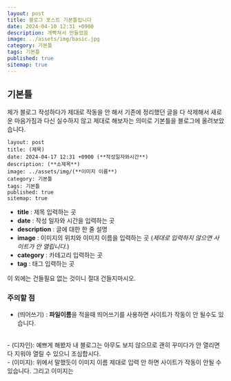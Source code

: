 ```yaml
---
layout: post
title: 블로그 포스트 기본틀입니다
date: 2024-04-10 12:31 +0900
description: 개빡쳐서 만들었음
image: ../assets/img/basic.jpg
category: 기본틀
tags: 기본틀
published: true
sitemap: true
---
```


## 기본틀
제가 블로그 작성하다가 제대로 작동을 안 해서 기존에 정리했던 글을 다 삭제해서 새로운 마음가짐과
다신 실수하지 않고 제대로 해보자는 의미로 기본틀을 블로그에 올려보았습니다.

````
layout: post
title: (제목)
date: 2024-04-17 12:31 +0900 (**작성일자와시간**)
description: (**소제목**)
image: ../assets/img/(**이미지 이름**)
category: 기본틀
tags: 기본틀
published: true
sitemap: true
````

- **title** : 제목 입력하는 곳
- **date** : 작성 일자와 시간을 입력하는 곳
- **description** : 글에 대한 한 줄 설명
- **image** : 이미지의 위치와 이미지 이름을 입력하는 곳 (*제대로 입력하지 않으면 사이트가 안 열립니다.*)
- **category** : 카테고리 입력하는 곳
- **tag** : 태그 입력하는 곳

이 외에는 건들필요 없는 것이니 절대 건들지마시오.


### 주의할 점
- (띄어쓰기) : **파일이름**을 적을때 띄어쓰기를 사용하면 사이트가 작동이 안 될수도 있습니다.
</br>
- (디자인): 예쁘게 해봤자 내 블로그는 아무도 보지 않으므로
괜히 꾸미다가 안 열리면 다 지워야 열릴 수 있으니 조심합시다.
</br>
- (이미지): 위에서 말했듯이 이미지 이름 제대로 입력 안 하면 사이트가 작동이 안될 수 있습니다.
그리고 이미지는 
